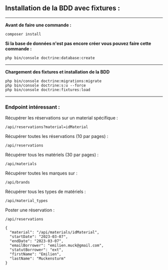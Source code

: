 
## Installation de la BDD avec fixtures :
***
**Avant de faire une commande :**
```
composer install
```
**Si la base de données n'est pas encore créer vous pouvez faire cette commande :**
```
php bin/console doctrine:database:create
```
***
**Chargement des fixtures et installation de la BDD**
```
php bin/console doctrine:migrations:migrate
php bin/console doctrine:s:u --force
php bin/console doctrine:fixtures:load
```

***
### Endpoint intéressant :
Récupérer les réservations sur un material spécifique : 
```
/api/reservations?material=idMaterial
```
Récupérer toutes les réservations (10 par pages) :
```
/api/reservations
```
Récupérer tous les matériels (30 par pages) :
```
/api/materials
```
Récupérer toutes les marques sur :
```
/api/brands
```
Récupérer tous les types de matériels :
```
/api/material_types
```
Poster une réservation : 
```
/api/reservations

{
  "material": "/api/materials/idMaterial",
  "startDate": "2023-03-07",
  "endDate": "2023-03-07",
  "emailBorrower": "emilien.muck@gmail.com",
  "statutBorrower": "ext",
  "firstName": "Emilien",
  "lastName": "Muckensturm"
}
```